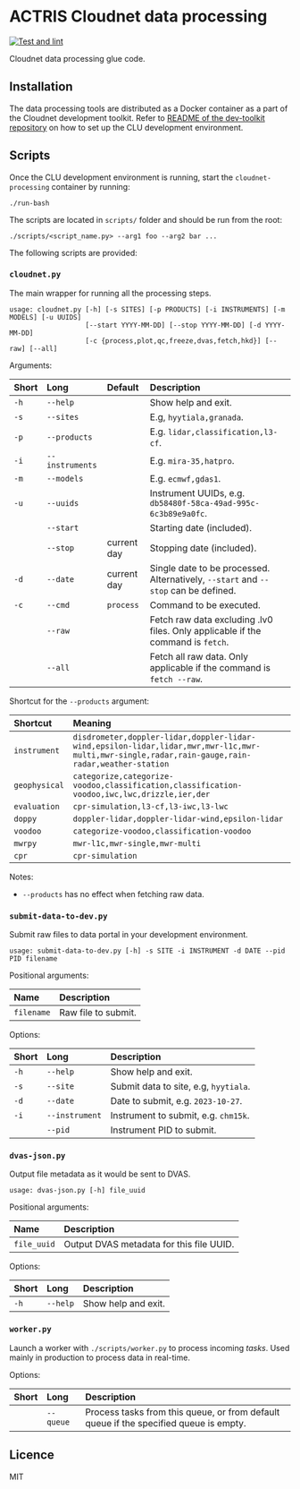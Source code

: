 # ACTRIS Cloudnet data processing

[![Test and lint](https://github.com/actris-cloudnet/cloudnet-processing/actions/workflows/test.yml/badge.svg)](https://github.com/actris-cloudnet/cloudnet-processing/actions/workflows/test.yml)

Cloudnet data processing glue code.

## Installation

The data processing tools are distributed as a Docker container as a part of the Cloudnet development toolkit.
Refer to [README of the dev-toolkit repository](https://github.com/actris-cloudnet/dev-toolkit/) on how to set up the CLU development environment.

## Scripts

Once the CLU development environment is running, start the `cloudnet-processing` container by running:

    ./run-bash

The scripts are located in `scripts/` folder and should be run from the root:

    ./scripts/<script_name.py> --arg1 foo --arg2 bar ...

The following scripts are provided:

### `cloudnet.py`

The main wrapper for running all the processing steps.

    usage: cloudnet.py [-h] [-s SITES] [-p PRODUCTS] [-i INSTRUMENTS] [-m MODELS] [-u UUIDS]
                       [--start YYYY-MM-DD] [--stop YYYY-MM-DD] [-d YYYY-MM-DD]
                       [-c {process,plot,qc,freeze,dvas,fetch,hkd}] [--raw] [--all]

Arguments:

| Short | Long            | Default     | Description                                                                        |
| :---- | :-------------- | :---------- | :--------------------------------------------------------------------------------- |
| `-h`  | `--help`        |             | Show help and exit.                                                                |
| `-s`  | `--sites`       |             | E.g, `hyytiala,granada`.                                                           |
| `-p`  | `--products`    |             | E.g. `lidar,classification,l3-cf`.                                                 |
| `-i`  | `--instruments` |             | E.g. `mira-35,hatpro`.                                                             |
| `-m`  | `--models`      |             | E.g. `ecmwf,gdas1`.                                                                |
| `-u`  | `--uuids`       |             | Instrument UUIDs, e.g. `db58480f-58ca-49ad-995c-6c3b89e9a0fc`.                     |
|       | `--start`       |             | Starting date (included).                                                          |
|       | `--stop`        | current day | Stopping date (included).                                                          |
| `-d`  | `--date`        | current day | Single date to be processed. Alternatively, `--start` and `--stop` can be defined. |
| `-c`  | `--cmd`         | `process`   | Command to be executed.                                                            |
|       | `--raw`         |             | Fetch raw data excluding .lv0 files. Only applicable if the command is `fetch`.    |
|       | `--all`         |             | Fetch all raw data. Only applicable if the command is `fetch --raw`.               |

Shortcut for the `--products` argument:

| Shortcut      | Meaning                                                                                                                                         |
| :------------ | :---------------------------------------------------------------------------------------------------------------------------------------------- |
| `instrument`  | `disdrometer,doppler-lidar,doppler-lidar-wind,epsilon-lidar,lidar,mwr,mwr-l1c,mwr-multi,mwr-single,radar,rain-gauge,rain-radar,weather-station` |
| `geophysical` | `categorize,categorize-voodoo,classification,classification-voodoo,iwc,lwc,drizzle,ier,der`                                                     |
| `evaluation`  | `cpr-simulation,l3-cf,l3-iwc,l3-lwc`                                                                                                            |
| `doppy`       | `doppler-lidar,doppler-lidar-wind,epsilon-lidar`                                                                                                |
| `voodoo`      | `categorize-voodoo,classification-voodoo`                                                                                                       |
| `mwrpy`       | `mwr-l1c,mwr-single,mwr-multi`                                                                                                                  |
| `cpr`         | `cpr-simulation`                                                                                                                                |

Notes:

- `--products` has no effect when fetching raw data.

### `submit-data-to-dev.py`

Submit raw files to data portal in your development environment.

    usage: submit-data-to-dev.py [-h] -s SITE -i INSTRUMENT -d DATE --pid PID filename

Positional arguments:

| Name       | Description         |
| :--------- | :------------------ |
| `filename` | Raw file to submit. |

Options:

| Short | Long           | Description                           |
| :---- | :------------- | :------------------------------------ |
| `-h`  | `--help`       | Show help and exit.                   |
| `-s`  | `--site`       | Submit data to site, e.g, `hyytiala`. |
| `-d`  | `--date`       | Date to submit, e.g. `2023-10-27`.    |
| `-i`  | `--instrument` | Instrument to submit, e.g. `chm15k`.  |
|       | `--pid`        | Instrument PID to submit.             |

### `dvas-json.py`

Output file metadata as it would be sent to DVAS.

    usage: dvas-json.py [-h] file_uuid

Positional arguments:

| Name        | Description                              |
| :---------- | :--------------------------------------- |
| `file_uuid` | Output DVAS metadata for this file UUID. |

Options:

| Short | Long     | Description         |
| :---- | :------- | :------------------ |
| `-h`  | `--help` | Show help and exit. |

### `worker.py`

Launch a worker with `./scripts/worker.py` to process incoming _tasks_. Used mainly in production to process data in real-time.

Options:

| Short | Long       | Description                                                                           |
| :---- | :--------- | :------------------------------------------------------------------------------------ |
|       | `--queue ` | Process tasks from this queue, or from default queue if the specified queue is empty. |

## Licence

MIT
